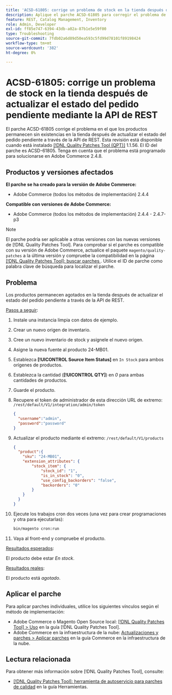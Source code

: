 ```yaml
---
title: 'ACSD-61805: corrige un problema de stock en la tienda después de actualizar el estado del pedido pendiente mediante la API de REST'
description: Aplique el parche ACSD-61805 para corregir el problema de Adobe Commerce en el que los productos permanecen sin existencias en la tienda después de actualizar el estado del pedido pendiente mediante la API de REST
feature: REST, Catalog Management, Inventory
role: Admin, Developer
exl-id: ff85e747-6394-43db-a02a-87b1e5e59f00
type: Troubleshooting
source-git-commit: 7fdb02a6d89d50ea593c5fd99d78101f89198424
workflow-type: tm+mt
source-wordcount: '382'
ht-degree: 0%

---
```


# ACSD-61805: corrige un problema de stock en la tienda después de actualizar el estado del pedido pendiente mediante la API de REST

El parche ACSD-61805 corrige el problema en el que los productos permanecen sin existencias en la tienda después de actualizar el estado del pedido pendiente a través de la API de REST. Esta revisión está disponible cuando está instalado [[!DNL Quality Patches Tool (QPT)]](/help/tools/quality-patches-tool/quality-patches-tool-to-self-serve-quality-patches.md) 1.1.56. El ID del parche es ACSD-61805. Tenga en cuenta que el problema está programado para solucionarse en Adobe Commerce 2.4.8.

## Productos y versiones afectados

**El parche se ha creado para la versión de Adobe Commerce:**

* Adobe Commerce (todos los métodos de implementación) 2.4.4

**Compatible con versiones de Adobe Commerce:**

* Adobe Commerce (todos los métodos de implementación) 2.4.4 - 2.4.7-p3

>[!NOTE]
>
>El parche podría ser aplicable a otras versiones con las nuevas versiones de [!DNL Quality Patches Tool]. Para comprobar si el parche es compatible con su versión de Adobe Commerce, actualice el paquete `magento/quality-patches` a la última versión y compruebe la compatibilidad en la página [[!DNL Quality Patches Tool]: buscar parches &#x200B;](https://experienceleague.adobe.com/tools/commerce-quality-patches/index.html?lang=es). Utilice el ID de parche como palabra clave de búsqueda para localizar el parche.

## Problema

Los productos permanecen agotados en la tienda después de actualizar el estado del pedido pendiente a través de la API de REST.

<u>Pasos a seguir</u>:

1. Instale una instancia limpia con datos de ejemplo.
1. Crear un nuevo origen de inventario.
1. Cree un nuevo inventario de stock y asígnele el nuevo origen.
1. Asigne la nueva fuente al producto 24-MB01.
1. Establezca **[!UICONTROL Source Item Status]** en `In Stock` para ambos orígenes de productos.
1. Establezca la cantidad (**[!UICONTROL QTY]**) en *0* para ambas cantidades de productos.
1. Guarde el producto.
1. Recupere el token de administrador de esta dirección URL de extremo: `/rest/default/V1/integration/admin/token`

   ```json
   {
     "username":"admin", 
     "password":"password" 
   }
   ```

1. Actualizar el producto mediante el extremo: `/rest/default/V1/products`

   ```json
   {
     "product":{
       "sku": "24-MB01",
       "extension_attributes": {
           "stock_item": {
               "stock_id": "1",
               "is_in_stock": "0",
               "use_config_backorders": "false",
               "backorders": "0"
           }
       }
     }
   }
   ```

1. Ejecute los trabajos cron dos veces (una vez para crear programaciones y otra para ejecutarlas):

   ```bash
   bin/magento cron:run
   ```

1. Vaya al front-end y compruebe el producto.

<u>Resultados esperados</u>:

El producto debe estar *En stock*.

<u>Resultados reales</u>:

El producto está *agotado*.

## Aplicar el parche

Para aplicar parches individuales, utilice los siguientes vínculos según el método de implementación:

* Adobe Commerce o Magento Open Source local: [[!DNL Quality Patches Tool] > Uso](/help/tools/quality-patches-tool/usage.md) en la guía [!DNL Quality Patches Tool].
* Adobe Commerce en la infraestructura de la nube: [Actualizaciones y parches > Aplicar parches](https://experienceleague.adobe.com/docs/commerce-cloud-service/user-guide/develop/upgrade/apply-patches.html?lang=es) en la guía Commerce en la infraestructura de la nube.

## Lectura relacionada

Para obtener más información sobre [!DNL Quality Patches Tool], consulte:

* [[!DNL Quality Patches Tool]: herramienta de autoservicio para parches de calidad](/help/tools/quality-patches-tool/quality-patches-tool-to-self-serve-quality-patches.md) en la guía Herramientas.
